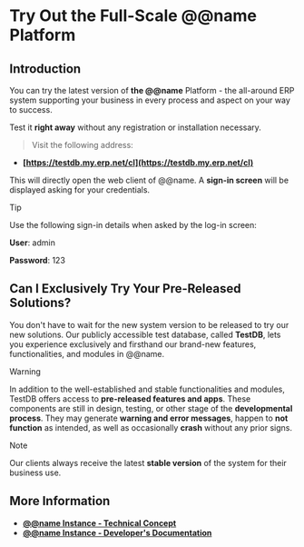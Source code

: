 # Try Out the Full-Scale @@name Platform

## Introduction

You can try the latest version of **the @@name** Platform - the all-around ERP system supporting your business in every process and aspect on your way to success.  

Test it **right away** without any registration or installation necessary. 

> Visit the following address:  

* **[https://testdb.my.erp.net/cl](https://testdb.my.erp.net/cl)**  

This will directly open the web client of @@name. 
A **sign-in screen** will be displayed asking for your credentials.  

> [!TIP]  
> 
> Use the following sign-in details when asked by the log-in screen:  
> 
> **User**: admin  
> 
> **Password**: 123  

## Can I Exclusively Try Your Pre-Released Solutions?

You don't have to wait for the new system version to be released to try our new solutions. 
Our publicly accessible test database, called **TestDB**, lets you experience exclusively and firsthand our brand-new features, functionalities, and modules in @@name.  

> [!Warning]  
> 
> In addition to the well-established and stable functionalities and modules, TestDB offers access to **pre-released features and apps**. 
> These components are still in design, testing, or other stage of the **developmental process**. 
> They may generate **warning and error messages**, happen to **not function** as intended, as well as occasionally **crash** without any prior signs.  

> [!Note]  
> 
> Our clients always receive the latest **stable version** of the system for their business use. 

## More Information

* **[@@name Instance - Technical Concept](https://docs.erp.net/tech/concepts/erp-instances.html)** 
* **[@@name Instance - Developer's Documentation](https://docs.erp.net/dev/topics/erp-instances.html)**
